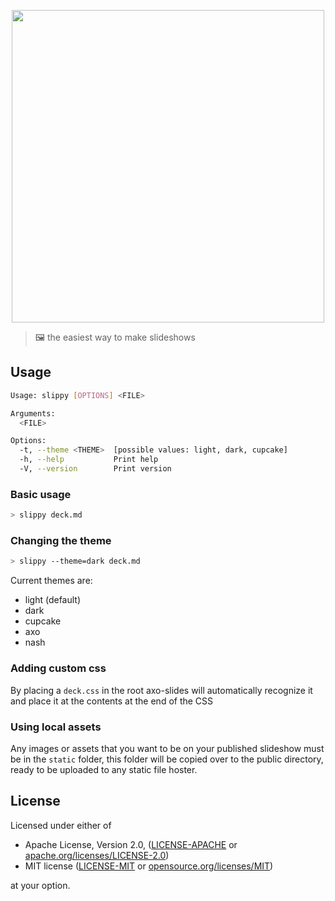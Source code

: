 <p align="center"><img src="https://github.com/axodotdev/slippy/assets/1051509/d6df480a-72d1-43f6-a11f-ac9a4a3bcc1d" width="500" /></p>

> 🖼 the easiest way to make slideshows

## Usage

```sh
Usage: slippy [OPTIONS] <FILE>

Arguments:
  <FILE>

Options:
  -t, --theme <THEME>  [possible values: light, dark, cupcake]
  -h, --help           Print help
  -V, --version        Print version
```

### Basic usage

```sh
> slippy deck.md
```

### Changing the theme

```sh
> slippy --theme=dark deck.md
```

Current themes are:

- light (default)
- dark
- cupcake
- axo
- nash

### Adding custom css

By placing a `deck.css` in the root axo-slides will automatically recognize it and place it at the contents at the end of the CSS

### Using local assets

Any images or assets that you want to be on your published slideshow must be in the `static` folder, this folder will be copied over to the public directory, ready to be uploaded to any static file hoster.

## License

Licensed under either of

- Apache License, Version 2.0, ([LICENSE-APACHE](LICENSE-APACHE) or [apache.org/licenses/LICENSE-2.0](https://www.apache.org/licenses/LICENSE-2.0))
- MIT license ([LICENSE-MIT](LICENSE-MIT) or [opensource.org/licenses/MIT](https://opensource.org/licenses/MIT))

at your option.
